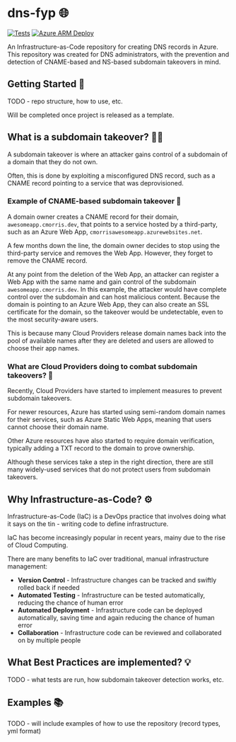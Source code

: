 # dns-fyp 🌐

[![Tests](https://github.com/cjay-morris/dns-fyp/actions/workflows/tests.yml/badge.svg)](https://github.com/cjay-morris/dns-fyp/actions/workflows/tests.yml)
[![Azure ARM Deploy](https://github.com/cjay-morris/dns-fyp/actions/workflows/deploy.yml/badge.svg)](https://github.com/cjay-morris/dns-fyp/actions/workflows/deploy.yml)

An Infrastructure-as-Code repository for creating DNS records in Azure. This repository was created for DNS administrators, with the prevention and detection of CNAME-based and NS-based subdomain takeovers in mind.

## Getting Started 🚀

TODO - repo structure, how to use, etc.

Will be completed once project is released as a template.

## What is a subdomain takeover? 👨‍💻

A subdomain takeover is where an attacker gains control of a subdomain of a domain that they do not own.

Often, this is done by exploiting a misconfigured DNS record, such as a CNAME record pointing to a service that was deprovisioned.

### Example of CNAME-based subdomain takeover 📝

A domain owner creates a CNAME record for their domain, `awesomeapp.cmorris.dev`, that points to a service hosted by a third-party, such as an Azure Web App, `cmorrisawesomeapp.azurewebsites.net`.

A few months down the line, the domain owner decides to stop using the third-party service and removes the Web App. However, they forget to remove the CNAME record.

At any point from the deletion of the Web App, an attacker can register a Web App with the same name and gain control of the subdomain `awesomeapp.cmorris.dev`. In this example, the attacker would have complete control over the subdomain and can host malicious content. Because the domain is pointing to an Azure Web App, they can also create an SSL certificate for the domain, so the takeover would be undetectable, even to the most security-aware users.

This is because many Cloud Providers release domain names back into the pool of available names after they are deleted and users are allowed to choose their app names.

### What are Cloud Providers doing to combat subdomain takeovers? 🤔

Recently, Cloud Providers have started to implement measures to prevent subdomain takeovers.

For newer resources, Azure has started using semi-random domain names for their services, such as Azure Static Web Apps, meaning that users cannot choose their domain name.

Other Azure resources have also started to require domain verification, typically adding a TXT record to the domain to prove ownership.

Although these services take a step in the right direction, there are still many widely-used services that do not protect users from subdomain takeovers.

## Why Infrastructure-as-Code? ⚙

Infrastructure-as-Code (IaC) is a DevOps practice that involves doing what it says on the tin - writing code to define infrastructure.

IaC has become increasingly popular in recent years, mainy due to the rise of Cloud Computing.

There are many benefits to IaC over traditional, manual infrastructure management:

- **Version Control** - Infrastructure changes can be tracked and swiftly rolled back if needed
- **Automated Testing** - Infrastructure can be tested automatically, reducing the chance of human error
- **Automated Deployment** - Infrastructure code can be deployed automatically, saving time and again reducing the chance of human error
- **Collaboration** - Infrastructure code can be reviewed and collaborated on by multiple people

## What Best Practices are implemented? 💡

TODO - what tests are run, how subdomain takeover detection works, etc.

## Examples 📚

TODO - will include examples of how to use the repository (record types, yml format)
